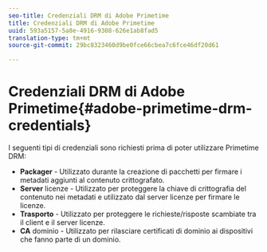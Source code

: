 ```yaml
---
seo-title: Credenziali DRM di Adobe Primetime
title: Credenziali DRM di Adobe Primetime
uuid: 593a5157-5a8e-4916-9308-626e1ab8fad5
translation-type: tm+mt
source-git-commit: 29bc8323460d9be0fce66cbea7c6fce46df20d61

---
```



# Credenziali DRM di Adobe Primetime{#adobe-primetime-drm-credentials}

I seguenti tipi di credenziali sono richiesti prima di poter utilizzare Primetime DRM:

* **Packager** - Utilizzato durante la creazione di pacchetti per firmare i metadati aggiunti al contenuto crittografato.
* **Server** licenze - Utilizzato per proteggere la chiave di crittografia del contenuto nei metadati e utilizzato dal server licenze per firmare le licenze.
* **Trasporto** - Utilizzato per proteggere le richieste/risposte scambiate tra il client e il server licenze.
* **CA** dominio - Utilizzato per rilasciare certificati di dominio ai dispositivi che fanno parte di un dominio.

